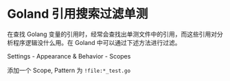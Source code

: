 # Goland 引用搜索过滤单测

在查找 Golang 变量的引用时，经常会查找出单测文件中的引用，而这些引用对分析程序逻辑没什么用。在 Goland 中可以通过下述方法进行过滤。

Settings - Appearance & Behavior - Scopes

添加一个 Scope, Pattern 为 `!file:*_test.go`

